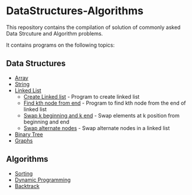 # DataStructures-Algorithms

This repository contains the compilation of solution of commonly asked Data Strcuture and Algorithm problems. 

It contains programs on the following topics:

## Data Structures
* [Array](https://github.com/charulagrl/Data-Structures-and-Algorithms/tree/master/Array-based)
* [String](https://github.com/charulagrl/Data-Structures-and-Algorithms/tree/master/Strings)
* [Linked List](https://github.com/charulagrl/Data-Structures-and-Algorithms/tree/master/Linked%20List)
	* [Create Linked list](https://github.com/charulagrl/Data-Structures-and-Algorithms/blob/master/Linked%20List/linked_list.py) - Program to create linked list
	* [Find kth node from end](https://github.com/charulagrl/Data-Structures-and-Algorithms/blob/master/Linked%20List/kth_node_from_end.py) - Program to find kth node from the end of linked list
	* [Swap k beginning and k end](https://github.com/charulagrl/Data-Structures-and-Algorithms/blob/master/Linked%20List/swap_k_beginning_and_k_end.py) - Swap elements at k position from beginning and end
	* [Swap alternate nodes](https://github.com/charulagrl/Data-Structures-and-Algorithms/blob/master/Linked%20List/swap_alternate_nodes.py) - Swap alternate nodes in a linked list
* [Binary Tree](https://github.com/charulagrl/Data-Structures-and-Algorithms/tree/master/Binary%20Tree)
* [Graphs](https://github.com/charulagrl/Data-Structures-and-Algorithms/tree/master/Graphs)

## Algorithms
* [Sorting](https://github.com/charulagrl/Data-Structures-and-Algorithms/tree/master/Sort)
* [Dynamic Programming](https://github.com/charulagrl/Data-Structures-and-Algorithms/tree/master/Dynamic%20Programming)
* [Backtrack](https://github.com/charulagrl/Data-Structures-and-Algorithms/tree/master/Backtrack)
	


